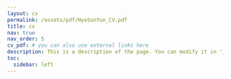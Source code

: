 ```yaml
---
layout: cv
permalink: /assets/pdf/HyeSunYun_CV.pdf
title: cv
nav: true
nav_order: 5
cv_pdf: # you can also use external links here
description: This is a description of the page. You can modify it in '_pages/cv.md'. You can also change or remove the top pdf download button.
toc:
  sidebar: left
---
```

